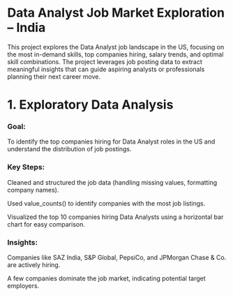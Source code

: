 # Data Analyst Job Market Exploration – India

This project explores the Data Analyst job landscape in the US, focusing on the most in-demand skills, top companies hiring, salary trends, and optimal skill combinations. The project leverages job posting data to extract meaningful insights that can guide aspiring analysts or professionals planning their next career move.

# 1. Exploratory Data Analysis 

### Goal:

To identify the top companies hiring for Data Analyst roles in the US and understand the distribution of job postings.

### Key Steps:

Cleaned and structured the job data (handling missing values, formatting company names).

Used value_counts() to identify companies with the most job listings.

Visualized the top 10 companies hiring Data Analysts using a horizontal bar chart for easy comparison.

### Insights:

Companies like SAZ India, S&P Global, PepsiCo, and JPMorgan Chase & Co. are actively hiring.

A few companies dominate the job market, indicating potential target employers.

